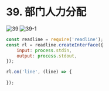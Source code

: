 # 39. 部门人力分配

![39](/images/od2/39.png)
![39-1](/images/od2/39-1.png)

```js
const readline = require('readline');
const rl = readline.createInterface({
    input: process.stdin,
    output: process.stdout,
});

rl.on('line', (line) => {
    
});
```